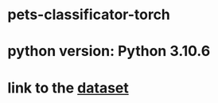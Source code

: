 # pets-classificator-torch

# python version: Python 3.10.6
# link to the [dataset](https://www.robots.ox.ac.uk/~vgg/data/pets/)
